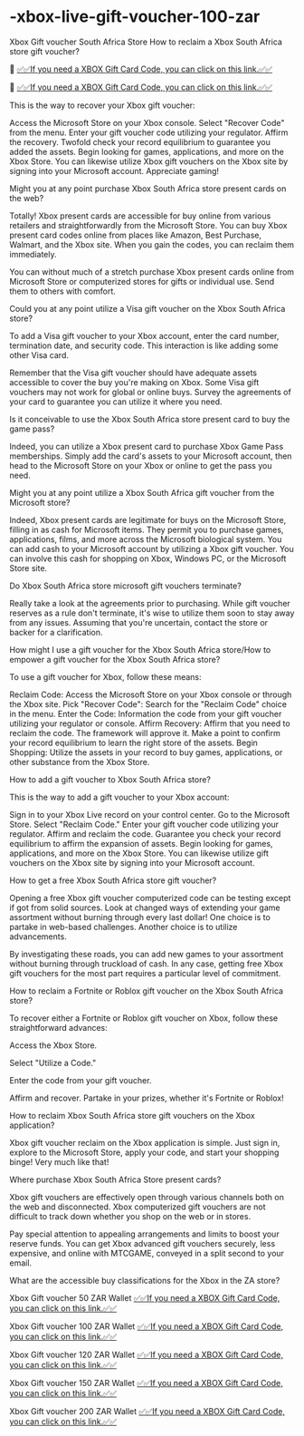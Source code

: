 # -xbox-live-gift-voucher-100-zar
Xbox Gift voucher South Africa Store How to reclaim a Xbox South Africa store gift voucher?

📌 [✅✅If you need a XBOX Gift Card Code, you can click on this link.✅✅](https://topoffersgetnow.com/adblu504564964/)

📌 [✅✅If you need a XBOX Gift Card Code, you can click on this link.✅✅](https://topoffersgetnow.com/adblu504564964/)

This is the way to recover your Xbox gift voucher:

Access the Microsoft Store on your Xbox console. Select "Recover Code" from the menu. Enter your gift voucher code utilizing your regulator. Affirm the recovery. Twofold check your record equilibrium to guarantee you added the assets. Begin looking for games, applications, and more on the Xbox Store. You can likewise utilize Xbox gift vouchers on the Xbox site by signing into your Microsoft account. Appreciate gaming!

Might you at any point purchase Xbox South Africa store present cards on the web?

Totally! Xbox present cards are accessible for buy online from various retailers and straightforwardly from the Microsoft Store. You can buy Xbox present card codes online from places like Amazon, Best Purchase, Walmart, and the Xbox site. When you gain the codes, you can reclaim them immediately.

You can without much of a stretch purchase Xbox present cards online from Microsoft Store or computerized stores for gifts or individual use. Send them to others with comfort.

Could you at any point utilize a Visa gift voucher on the Xbox South Africa store?

To add a Visa gift voucher to your Xbox account, enter the card number, termination date, and security code. This interaction is like adding some other Visa card.

Remember that the Visa gift voucher should have adequate assets accessible to cover the buy you're making on Xbox. Some Visa gift vouchers may not work for global or online buys. Survey the agreements of your card to guarantee you can utilize it where you need.

Is it conceivable to use the Xbox South Africa store present card to buy the game pass?

Indeed, you can utilize a Xbox present card to purchase Xbox Game Pass memberships. Simply add the card's assets to your Microsoft account, then head to the Microsoft Store on your Xbox or online to get the pass you need.

Might you at any point utilize a Xbox South Africa gift voucher from the Microsoft store?

Indeed, Xbox present cards are legitimate for buys on the Microsoft Store, filling in as cash for Microsoft items. They permit you to purchase games, applications, films, and more across the Microsoft biological system. You can add cash to your Microsoft account by utilizing a Xbox gift voucher. You can involve this cash for shopping on Xbox, Windows PC, or the Microsoft Store site.

Do Xbox South Africa store microsoft gift vouchers terminate?

Really take a look at the agreements prior to purchasing. While gift voucher reserves as a rule don't terminate, it's wise to utilize them soon to stay away from any issues. Assuming that you're uncertain, contact the store or backer for a clarification.

How might I use a gift voucher for the Xbox South Africa store/How to empower a gift voucher for the Xbox South Africa store?

To use a gift voucher for Xbox, follow these means:

Reclaim Code: Access the Microsoft Store on your Xbox console or through the Xbox site. Pick "Recover Code": Search for the "Reclaim Code" choice in the menu. Enter the Code: Information the code from your gift voucher utilizing your regulator or console. Affirm Recovery: Affirm that you need to reclaim the code. The framework will approve it. Make a point to confirm your record equilibrium to learn the right store of the assets. Begin Shopping: Utilize the assets in your record to buy games, applications, or other substance from the Xbox Store.

How to add a gift voucher to Xbox South Africa store?

This is the way to add a gift voucher to your Xbox account:

Sign in to your Xbox Live record on your control center. Go to the Microsoft Store. Select "Reclaim Code." Enter your gift voucher code utilizing your regulator. Affirm and reclaim the code. Guarantee you check your record equilibrium to affirm the expansion of assets. Begin looking for games, applications, and more on the Xbox Store. You can likewise utilize gift vouchers on the Xbox site by signing into your Microsoft account.

How to get a free Xbox South Africa store gift voucher?

Opening a free Xbox gift voucher computerized code can be testing except if got from solid sources. Look at changed ways of extending your game assortment without burning through every last dollar! One choice is to partake in web-based challenges. Another choice is to utilize advancements.

By investigating these roads, you can add new games to your assortment without burning through truckload of cash. In any case, getting free Xbox gift vouchers for the most part requires a particular level of commitment.

How to reclaim a Fortnite or Roblox gift voucher on the Xbox South Africa store?

To recover either a Fortnite or Roblox gift voucher on Xbox, follow these straightforward advances:

Access the Xbox Store.

Select "Utilize a Code."

Enter the code from your gift voucher.

Affirm and recover. Partake in your prizes, whether it's Fortnite or Roblox!

How to reclaim Xbox South Africa store gift vouchers on the Xbox application?

Xbox gift voucher reclaim on the Xbox application is simple. Just sign in, explore to the Microsoft Store, apply your code, and start your shopping binge! Very much like that!

Where purchase Xbox South Africa Store present cards?

Xbox gift vouchers are effectively open through various channels both on the web and disconnected. Xbox computerized gift vouchers are not difficult to track down whether you shop on the web or in stores.

Pay special attention to appealing arrangements and limits to boost your reserve funds. You can get Xbox advanced gift vouchers securely, less expensive, and online with MTCGAME, conveyed in a split second to your email.

What are the accessible buy classifications for the Xbox in the ZA store?

Xbox Gift voucher 50 ZAR Wallet [✅✅If you need a XBOX Gift Card Code, you can click on this link.✅✅](https://topoffersgetnow.com/adblu504564964/)

Xbox Gift voucher 100 ZAR Wallet [✅✅If you need a XBOX Gift Card Code, you can click on this link.✅✅](https://topoffersgetnow.com/adblu504564964/)

Xbox Gift voucher 120 ZAR Wallet [✅✅If you need a XBOX Gift Card Code, you can click on this link.✅✅](https://topoffersgetnow.com/adblu504564964/)

Xbox Gift voucher 150 ZAR Wallet [✅✅If you need a XBOX Gift Card Code, you can click on this link.✅✅](https://topoffersgetnow.com/adblu504564964/)

Xbox Gift voucher 200 ZAR Wallet [✅✅If you need a XBOX Gift Card Code, you can click on this link.✅✅](https://topoffersgetnow.com/adblu504564964/)
